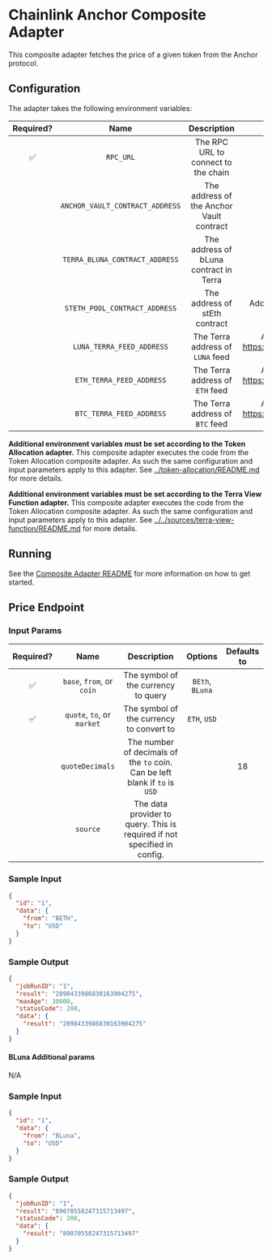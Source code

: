 # Chainlink Anchor Composite Adapter

This composite adapter fetches the price of a given token from the Anchor protocol.

## Configuration

The adapter takes the following environment variables:

| Required? |              Name               |               Description                |                                             Options                                             |                  Defaults to                   |
| :-------: | :-----------------------------: | :--------------------------------------: | :---------------------------------------------------------------------------------------------: | :--------------------------------------------: |
|    ✅     |            `RPC_URL`            |   The RPC URL to connect to the chain    |                                                                                                 |                                                |
|           | `ANCHOR_VAULT_CONTRACT_ADDRESS` | The address of the Anchor Vault contract | Address can be found [here](https://docs.anchorprotocol.com/smart-contracts/deployed-contracts) |  `0xA2F987A546D4CD1c607Ee8141276876C26b72Bdf`  |
|           | `TERRA_BLUNA_CONTRACT_ADDRESS`  |  The address of bLuna contract in Terra  | Address can be found [here](https://docs.anchorprotocol.com/smart-contracts/deployed-contracts) | `terra1mtwph2juhj0rvjz7dy92gvl6xvukaxu8rfv8ts` |
|           |  `STETH_POOL_CONTRACT_ADDRESS`  |      The address of stEth contract       |                   Address can be found by finding the stETH/ETH pool in Curve                   |  `0xdc24316b9ae028f1497c275eb9192a3ea0f67022`  |
|           |    `LUNA_TERRA_FEED_ADDRESS`    |     The Terra address of `LUNA` feed     |        Address can be found by here https://docs.chain.link/docs/terra/data-feeds-terra/        | `terra1u475ps69rmhpf4f4gx2pc74l7tlyu4hkj4wp9d` |
|           |    `ETH_TERRA_FEED_ADDRESS`     |     The Terra address of `ETH` feed      |        Address can be found by here https://docs.chain.link/docs/terra/data-feeds-terra/        | `terra1dw5ex5g802vgrek3nzppwt29tfzlpa38ep97qy` |
|           |    `BTC_TERRA_FEED_ADDRESS`     |     The Terra address of `BTC` feed      |        Address can be found by here https://docs.chain.link/docs/terra/data-feeds-terra/        | `terra134m32c6p87df4cjx36vhgxnlhf06pfgvj7jsx7` |

**Additional environment variables must be set according to the Token Allocation adapter.**
This composite adapter executes the code from the Token Allocation composite adapter. As such the same configuration and input parameters apply to this adapter. See [../token-allocation/README.md](../token-allocation/README.md) for more details.

**Additional environment variables must be set according to the Terra View Function adapter.**
This composite adapter executes the code from the Token Allocation composite adapter. As such the same configuration and input parameters apply to this adapter. See [../../sources/terra-view-function/README.md](../sources/terra-view-function/README.md) for more details.

## Running

See the [Composite Adapter README](../README.md) for more information on how to get started.

## Price Endpoint

### Input Params

| Required? |            Name            |                                 Description                                 |     Options     | Defaults to |
| :-------: | :------------------------: | :-------------------------------------------------------------------------: | :-------------: | :---------: |
|    ✅     | `base`, `from`, or `coin`  |                     The symbol of the currency to query                     | `BEth`, `BLuna` |             |
|    ✅     | `quote`, `to`, or `market` |                  The symbol of the currency to convert to                   |  `ETH`, `USD`   |             |
|           |      `quoteDecimals`       | The number of decimals of the `to` coin. Can be left blank if `to` is `USD` |                 |     18      |
|           |          `source`          |  The data provider to query. This is required if not specified in config.   |                 |             |

### Sample Input

```json
{
  "id": "1",
  "data": {
    "from": "BETH",
    "to": "USD"
  }
}
```

### Sample Output

```json
{
  "jobRunID": "1",
  "result": "2898433986830163904275",
  "maxAge": 30000,
  "statusCode": 200,
  "data": {
    "result": "2898433986830163904275"
  }
}
```

#### BLuna Additional params

N/A

### Sample Input

```json
{
  "id": "1",
  "data": {
    "from": "BLuna",
    "to": "USD"
  }
}
```

### Sample Output

```json
{
  "jobRunID": "1",
  "result": "89070558247315713497",
  "statusCode": 200,
  "data": {
    "result": "89070558247315713497"
  }
}
```
